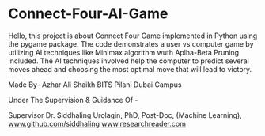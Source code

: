 # Connect-Four-AI-Game

Hello, this project is about Connect Four Game implemented in Python using the pygame package.
The code demonstrates a user vs computer game by utilizing AI techniques like Minimax algorithm wuth Aplha-Beta Pruning included.
The AI techniques involved help the computer to predict several moves ahead and choosing the most optimal move that will lead to victory.


Made By-
Azhar Ali Shaikh
BITS Pilani Dubai Campus



Under The Supervision & Guidance Of -

Supervisor
Dr. Siddhaling Urolagin,
PhD, Post-Doc, (Machine Learning),
www.github.com/siddhaling
www.researchreader.com
